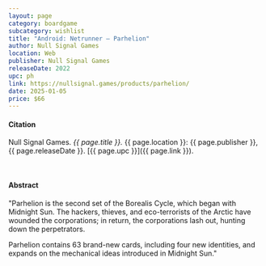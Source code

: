 ```yaml
---
layout: page
category: boardgame
subcategory: wishlist
title: "Android: Netrunner – Parhelion"
author: Null Signal Games
location: Web
publisher: Null Signal Games
releaseDate: 2022
upc: ph
link: https://nullsignal.games/products/parhelion/
date: 2025-01-05
price: $66
---
```


#### Citation

Null Signal Games. *{{ page.title }}.* {{ page.location }}: {{ page.publisher }}, {{ page.releaseDate }}. [{{ page.upc }}]({{ page.link }}).

<br>


#### Abstract

"Parhelion is the second set of the Borealis Cycle, which began with Midnight Sun. The hackers, thieves, and eco-terrorists of the Arctic have wounded the corporations; in return, the corporations lash out, hunting down the perpetrators.

Parhelion contains 63 brand-new cards, including four new identities, and expands on the mechanical ideas introduced in Midnight Sun."
